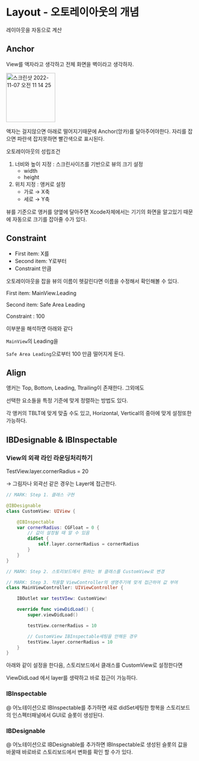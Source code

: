 # Layout - 오토레이아웃의 개념

레이아웃을 자동으로 계산


## Anchor
View를 액자라고 생각하고 전체 화면을 벽이라고 생각하자.

<img width="132" alt="스크린샷 2022-11-07 오전 11 14 25" src="https://user-images.githubusercontent.com/76529148/200213282-481e1bd7-5c5e-4ce9-a4be-b72199f47880.png">


액자는 걸지않으면 아래로 떨어지기때문에 Anchor(앙카)를 달아주어야한다. 자리를 잡으면 파란색 잡지못하면 빨간색으로 표시된다.

오토레이아웃의 성립조건

1. 너비와 높이 지정 : 스크린사이즈를 기반으로 뷰의 크기 설정
    - width
    - height
2. 위치 지정 : 앵커로 설정
    - 가로 → X축
    - 세로 → Y축

뷰를 기준으로 앵커를 양옆에 달아주면 Xcode자체에서는 기기의 화면을 알고있기 때문에 자동으로 크기를 잡아줄 수가 있다.

## Constraint

- First item: X를
- Second item: Y로부터
- Constraint 만큼

오토레이아웃을 잡을 뷰의 이름이 헷갈린다면 이름을 수정해서 확인해볼 수 있다.

First item: MainView.Leading

Second item: Safe Area Leading

Constraint : 100

이부분을 해석하면 아래와 같다

`MainView`의 Leading을 

`Safe Area Leading`으로부터 100 만큼 떨어지게 둔다.

## Align

앵커는 Top, Bottom, Leading, Ttrailing이 존재한다. 그외에도 

선택한 요소들을 특정 기준에 맞게 정렬하는 방법도 있다.

각 앵커의 TBLT에 맞게 맞출 수도 있고, Horizontal, Vertical의 중아에 맞게 설정또한 가능하다.


## IBDesignable & IBInspectable

### View의 외곽 라인 라운딩처리하기

TestView.layer.cornerRadius = 20

→ 그림자나 외곽선 같은 경우는 Layer에 접근한다.

```swift
// MARK: Step 1. 클래스 구현

@IBDesignable
class CustomView: UIView {

	@IBInspectable
	var cornerRadius: CGFloat = 0 {
		// 값이 설정될 때 알 수 있음
		didSet {
			self.layer.cornerRadius = cornerRadius
		}
	}
}

// MARK: Step 2. 스토리보드에서 원하는 뷰 클래스를 CustomView로 변경

// MARK: Step 3. 적용할 ViewController의 생명주기에 맞게 접근하여 값 부여
class MainViewController: UIViewController {

	IBOutlet var testVIew: CustomView!

	override func viewDidLoad() {
		super.viewDidLoad()

		testView.cornerRadius = 10

		// CustomView IBInspectable세팅을 안해둔 경우
		testView.layer.cornerRadius = 10
	}
}
```

아래와 같이 설정을 한다음, 스토리보드에서 클래스를 CustomView로 설정한다면   

ViewDidLoad 에서 layer를 생략하고 바로 접근이 가능하다.

### IBInspectable

@ 어노테이션으로 IBInspectable를 추가하면 새로 didSet세팅한 항복을 스토리보드의 인스펙터패널에서  GUI로 슬롯이 생성된다.

### IBDesignable

@ 어노테이션으로 IBDesignable를 추가하면 IBInspectable로 생성된 슬롯의 값을 바꿀때 바로바로 스토리보드에서 변화를 확인 할 수가 있다.
